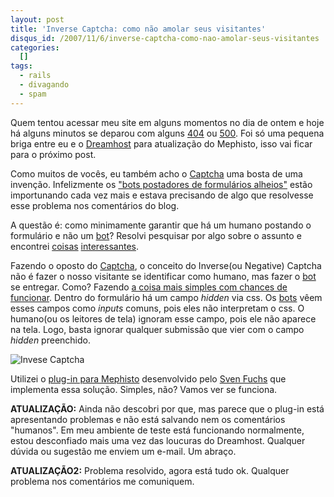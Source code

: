```yaml
--- 
layout: post
title: 'Inverse Captcha: como não amolar seus visitantes'
disqus_id: /2007/11/6/inverse-captcha-como-nao-amolar-seus-visitantes
categories: 
  []
tags:
  - rails
  - divagando
  - spam
---
```



Quem tentou acessar meu site em alguns momentos no dia de ontem e hoje há alguns minutos se deparou com alguns [404](http://en.wikipedia.org/wiki/List_of_HTTP_status_codes#4xx_Client_Error) ou [500](http://en.wikipedia.org/wiki/List_of_HTTP_status_codes#5xx_Server_Error). Foi só uma pequena briga entre eu e o [Dreamhost][dh] para atualização do Mephisto, isso vai ficar para o próximo post.

Como muitos de vocês, eu também acho o [Captcha][cap] uma bosta de uma invenção. Infelizmente os ["bots postadores de formulários alheios"][bot] estão importunando cada vez mais e estava precisando de algo que resolvesse esse problema nos comentários do blog.

A questão é: como minimamente garantir que há um humano postando o formulário e não um [bot][bot]? Resolvi pesquisar por algo sobre o assunto e encontrei [coisas](http://damienkatz.net/2007/01/negative_captch.html) [interessantes](http://nedbatchelder.com/text/stopbots.html).

Fazendo o oposto do [Captcha][cap], o conceito do Inverse(ou Negative) Captcha não é fazer o nosso visitante se identificar como humano, mas fazer o [bot][bot] se entregar. Como? Fazendo [a coisa mais simples com chances de funcionar](http://c2.com/xp/DoTheSimplestThingThatCouldPossiblyWork.html). Dentro do formulário há um campo _hidden_ via css. Os [bots][bot] vêem esses campos como _inputs_ comuns, pois eles não interpretam o css. O humano(ou os leitores de tela) ignoram esse campo, pois ele não aparece na tela. Logo, basta ignorar qualquer submissão que vier com o campo _hidden_ preenchido.

<div class="center"><img src="http://mergulhao.info/assets/2007/11/6/inverse_captcha.png" alt="Invese Captcha" /></div>

Utilizei o [plug-in para Mephisto][pi] desenvolvido pelo [Sven Fuchs][sf] que implementa essa solução. Simples, não? Vamos ver se funciona.

**ATUALIZAÇÃO:** Ainda não descobri por que, mas parece que o plug-in está apresentando problemas e não está salvando nem os comentários "humanos". Em meu ambiente de teste está funcionando normalmente, estou desconfiado mais uma vez das loucuras do Dreamhost. Qualquer dúvida ou sugestão me enviem um e-mail. Um abraço.

**ATUALIZAÇÃO2:** Problema resolvido, agora está tudo ok. Qualquer problema nos comentários me comuniquem.

[sf]: http://www.artweb-design.de/svenfuchs
[pi]: http://www.artweb-design.de/2007/9/25/inverse-captcha-anti-comment-spam-technique-now-a-regular-mephisto-plugin
[cap]: http://en.wikipedia.org/wiki/Captcha
[bot]: http://pt.wikipedia.org/wiki/Bot
[dh]: http://www.dreamhost.com

